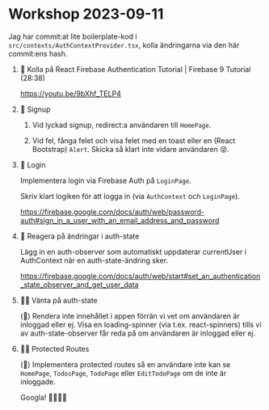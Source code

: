 # Workshop 2023-09-11

Jag har commit:at lite boilerplate-kod i `src/contexts/AuthContextProvider.tsx`, kolla ändringarna via den här commit:ens hash.

1. 👀 Kolla på React Firebase Authentication Tutorial | Firebase 9 Tutorial (28:38)

   <https://youtu.be/9bXhf_TELP4>

2. 🎫 Signup

   1. Vid lyckad signup, redirect:a användaren till `HomePage`.

   2. Vid fel, fånga felet och visa felet med en toast eller en (React Bootstrap) `Alert`. Skicka så klart inte vidare användaren 😝.

3. 🪪 Login

   Implementera login via Firebase Auth på `LoginPage`.

   Skriv klart logiken för att logga in (via `AuthContext` och `LoginPage`).

   <https://firebase.google.com/docs/auth/web/password-auth#sign_in_a_user_with_an_email_address_and_password>

4. 🚦 Reagera på ändringar i auth-state

   Lägg in en auth-observer som automatiskt uppdaterar currentUser i AuthContext när en auth-state-ändring sker.

   <https://firebase.google.com/docs/auth/web/start#set_an_authentication_state_observer_and_get_user_data>

5. ✋🏻 Vänta på auth-state

   (🌟) Rendera inte innehållet i appen förrän vi vet om användaren är inloggad eller ej. Visa en loading-spinner (via t.ex. react-spinners) tills vi av auth-state-observer får reda på om användaren är inloggad eller ej.

6. 👮🏻 Protected Routes

   (🚀) Implementera protected routes så en användare inte kan se `HomePage`, `TodosPage`, `TodoPage` eller `EditTodoPage` om de inte är inloggade.

   Googla! 🔎🕵🏻‍♂️

